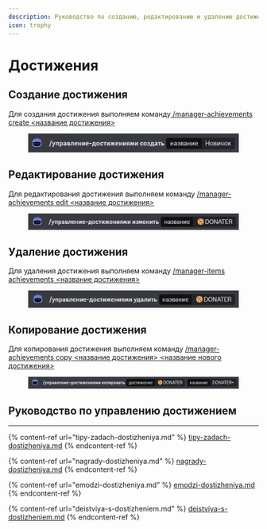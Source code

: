 ```yaml
---
description: Руководство по созданию, редактированию и удалению достижения
icon: trophy
---
```


# Достижения

## Создание достижения

Для создания достижения выполняем команду[ /manager-achievements create <название достижения>](../../commands/admins.md)

<figure><img src="../../.gitbook/assets/image.png" alt=""><figcaption></figcaption></figure>

## Редактирование достижения

Для редактирования достижения выполняем команду [/manager-achievements edit <название достижения>](../../commands/admins.md)

<figure><img src="../../.gitbook/assets/image (1).png" alt=""><figcaption></figcaption></figure>

## Удаление достижения

Для удаления достижения выполняем команду [/manager-items achievements <название достижения>](../../commands/admins.md)

<figure><img src="../../.gitbook/assets/image (2).png" alt=""><figcaption></figcaption></figure>

## Копирование достижения

Для копирования достижения  выполняем команду [/manager-achievements copy <название достижения> <название нового достижения>](../../commands/admins.md)

<figure><img src="../../.gitbook/assets/image (3).png" alt=""><figcaption></figcaption></figure>

## Руководство по управлению достижением

***

{% content-ref url="tipy-zadach-dostizheniya.md" %}
[tipy-zadach-dostizheniya.md](tipy-zadach-dostizheniya.md)
{% endcontent-ref %}

{% content-ref url="nagrady-dostizheniya.md" %}
[nagrady-dostizheniya.md](nagrady-dostizheniya.md)
{% endcontent-ref %}

{% content-ref url="emodzi-dostizheniya.md" %}
[emodzi-dostizheniya.md](emodzi-dostizheniya.md)
{% endcontent-ref %}

{% content-ref url="deistviya-s-dostizheniem.md" %}
[deistviya-s-dostizheniem.md](deistviya-s-dostizheniem.md)
{% endcontent-ref %}
